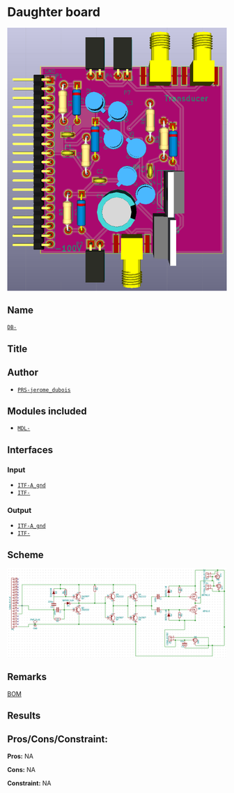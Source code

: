 # Daughter board
![](viewme.png)

## Name
[`DB-`]()

## Title

## Author
* [`PRS-jerome_dubois`]()

## Modules included
* [`MDL-`]()

## Interfaces
### Input
* [`ITF-A_gnd`]()
* [`ITF-`]()

### Output
* [`ITF-A_gnd`]()
* [`ITF-`]()

## Scheme
![](images/scheme.png)

## Remarks
[BOM](./src/X.csv)

## Results


## Pros/Cons/Constraint:

**Pros:** NA

**Cons:** NA

**Constraint:** NA

